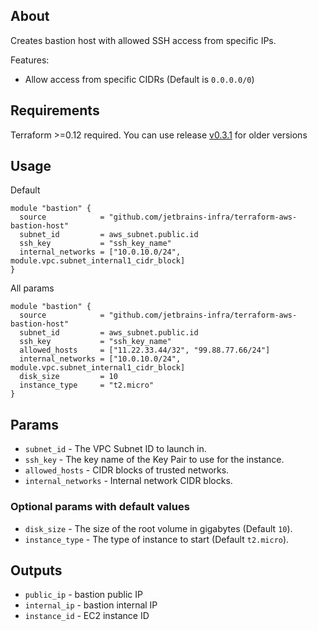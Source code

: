 ## About

Creates bastion host with allowed SSH access from specific IPs.

Features:
* Allow access from specific CIDRs (Default is `0.0.0.0/0`)

## Requirements
Terraform >=0.12 required. You can use release [v0.3.1](https://github.com/jetbrains-infra/terraform-aws-bastion-host/releases/tag/v0.3.1) for older versions

## Usage 

Default
```
module "bastion" {
  source            = "github.com/jetbrains-infra/terraform-aws-bastion-host"
  subnet_id         = aws_subnet.public.id
  ssh_key           = "ssh_key_name"
  internal_networks = ["10.0.10.0/24", module.vpc.subnet_internal1_cidr_block]
}
``` 

All params
```
module "bastion" {
  source            = "github.com/jetbrains-infra/terraform-aws-bastion-host"  
  subnet_id         = aws_subnet.public.id
  ssh_key           = "ssh_key_name"
  allowed_hosts     = ["11.22.33.44/32", "99.88.77.66/24"]
  internal_networks = ["10.0.10.0/24", module.vpc.subnet_internal1_cidr_block]
  disk_size         = 10
  instance_type     = "t2.micro"
}
```

## Params

* `subnet_id` - The VPC Subnet ID to launch in.
* `ssh_key` - The key name of the Key Pair to use for the instance.
* `allowed_hosts` - CIDR blocks of trusted networks.
* `internal_networks` - Internal network CIDR blocks.


### Optional params with default values

* `disk_size` - The size of the root volume in gigabytes (Default `10`).
* `instance_type` - The type of instance to start (Default `t2.micro`).

## Outputs

* `public_ip` - bastion public IP
* `internal_ip` - bastion internal IP
* `instance_id` - EC2 instance ID
